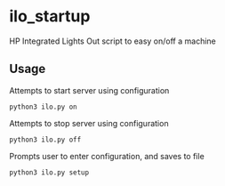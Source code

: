 # ilo_startup

HP Integrated Lights Out script to easy on/off a machine

## Usage

Attempts to start server using configuration

`python3 ilo.py on`

Attempts to stop server using configuration

`python3 ilo.py off`

Prompts user to enter configuration, and saves to file

`python3 ilo.py setup`

